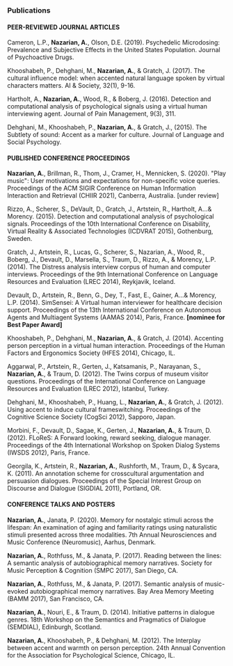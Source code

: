 <h3>Publications</h3>
<div class="row">
		           <div class="col-xs-6 col-lg-7">
             <h4>PEER-REVIEWED JOURNAL ARTICLES</h4>
           </div>
         <p>Cameron, L.P., <b>Nazarian, A.</b>, Olson, D.E. (2019). Psychedelic Microdosing: Prevalence and Subjective Effects in the United States Population. Journal of Psychoactive Drugs. 
         </p>
         <p>Khooshabeh, P., Dehghani, M., <b>Nazarian, A.</b>, & Gratch, J. (2017). The cultural influence model: when accented natural language spoken by virtual characters matters. AI & Society, 32(1), 9-16.
         </p>
         <p>Hartholt, A., <b>Nazarian, A.</b>, Wood, R., & Boberg, J. (2016). Detection and computational analysis of psychological signals using a virtual human interviewing agent. Journal of Pain Management, 9(3), 311.
         </p>
         <p>Dehghani, M., Khooshabeh, P., <b>Nazarian, A.</b>, & Gratch, J., (2015). The Subtlety of sound: Accent as a marker for culture. Journal of Language and Social Psychology.
         </p>
         <div class="row">
             <div class="col-xs-6 col-lg-7">
               <h4>PUBLISHED CONFERENCE PROCEEDINGS</h4>
             </div>
           <p> <b>Nazarian, A.</b>, Brillman, R., Thom, J., Cramer, H., Mennicken, S. (2020). "Play music": User motivations and expectations for non-specific voice queries. Proceedings of the ACM SIGIR Conference on Human Information Interaction and Retrieval (CHIIR 2021), Canberra, Australia. [under review]
           </p>
           <p> Rizzo, A., Scherer, S., DeVault, D.,  Gratch, J., Artstein, R., Hartholt, A…& Morency. (2015). Detection and computational analysis of psychological signals. Proceedings of the 10th International Conference on Disability, Virtual Reality & Associated Technologies (ICDVRAT 2015), Gothenburg, Sweden.
           </p>
           <p> Gratch, J., Artstein, R., Lucas, G., Scherer, S., Nazarian, A., Wood, R., Boberg, J., Devault, D., Marsella, S., Traum, D., Rizzo, A., & Morency, L.P. (2014). The Distress analysis interview corpus of human and computer interviews. Proceedings of the 9th International Conference on Language Resources and Evaluation (LREC 2014), Reykjavik, Iceland.
           </p>
           <p> Devault, D., Artstein, R., Benn, G., Dey, T., Fast, E., Gainer, A…& Morency, L.P. (2014). SimSensei: A Virtual human interviewer for healthcare decision support. Proceedings of the 13th International Conference on Autonomous Agents and Multiagent Systems (AAMAS 2014), Paris, France. <b>[nominee for Best Paper Award]</b>
           </p>
            <p> Khooshabeh, P., Dehghani, M., <b>Nazarian, A.</b>, & Gratch, J. (2014). Accenting person perception in a virtual human interaction. Proceedings of the Human Factors and Ergonomics Society (HFES 2014), Chicago, IL.
           </p>
           <p> Aggarwal, P., Artstein, R., Gerten, J., Katsamanis, P., Narayanan, S., <b>Nazarian, A.</b>, & Traum, D. (2012). The Twins corpus of museum visitor questions. Proceedings of the International Conference on Language Resources and Evaluation (LREC 2012), Istanbul, Turkey.
           </p>
           <p> Dehghani, M., Khooshabeh, P., Huang, L., <b>Nazarian, A.</b>, & Gratch, J. (2012). Using accent to induce cultural frame­switching. Proceedings of the Cognitive Science Society (CogSci 2012), Sapporo, Japan.
           </p>
           <p> Morbini, F., Devault, D., Sagae,  K., Gerten, J., <b>Nazarian,  A.</b>,  & Traum, D. (2012). FLoReS: A Forward looking, reward seeking, dialogue manager. Proceedings of the 4th International Workshop on Spoken Dialog Systems (IWSDS 2012), Paris, France.
           </p>
           <p> Georgila, K., Artstein, R., <b>Nazarian, A.</b>, Rushforth, M., Traum, D., & Sycara, K. (2011). An annotation scheme for cross­cultural argumentation and persuasion dialogues. Proceedings of the Special Interest Group on Discourse and Dialogue (SIGDIAL 2011), Portland, OR.
           </p>  
         <div class="row">
           <div class="col-xs-6 col-lg-7">
             <h4>CONFERENCE TALKS AND POSTERS</h4>
           </div>
         <p> <b>Nazarian, A.</b>, Janata, P. (2020). Memory for nostalgic stimuli across the lifespan: An examination of aging and familiarity ratings using naturalistic stimuli presented across three modalities. 7th Annual Neurosciences and Music Conference (Neuromusic), Aarhus, Denmark.
         </p>
         <p> <b>Nazarian, A.</b>, Rothfuss, M., & Janata, P. (2017). Reading between the lines: A semantic analysis of autobiographical memory narratives. Society for Music Perception & Cognition (SMPC 2017), San Diego, CA. 
         </p>
         <p> <b>Nazarian, A.</b>, Rothfuss, M., & Janata, P. (2017). Semantic analysis of music-evoked autobiographical memory narratives. Bay Area Memory Meeting (BAMM 2017), San Francisco, CA.  
         </p>
          <p> <b>Nazarian, A.</b>, Nouri, E., & Traum, D. (2014). Initiative patterns in dialogue genres. 18th Workshop on the Semantics and Pragmatics of Dialogue (SEMDIAL), Edinburgh, Scotland.
         </p>
         <p> <b>Nazarian, A.</b>, Khooshabeh, P., & Dehghani, M. (2012). The Interplay between accent and warmth on person perception. 24th Annual Convention for the Association for Psychological Science, Chicago, IL.
         </p>
